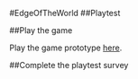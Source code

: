 #EdgeOfTheWorld
##Playtest

##Play the game

Play the game prototype [here](https://cole-salierno.github.io/IASC-1P04/prototype/EdgeOfTheWorld.html).

##Complete the playtest survey


